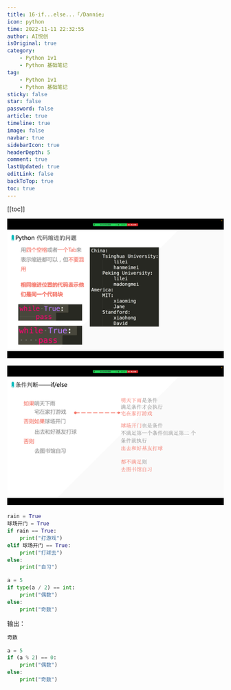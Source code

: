 ```yaml
---
title: 16-if...else...「/Dannie」
icon: python
time: 2022-11-11 22:32:55
author: AI悦创
isOriginal: true
category: 
    - Python 1v1
    - Python 基础笔记
tag:
    - Python 1v1
    - Python 基础笔记
sticky: false
star: false
password: false
article: true
timeline: true
image: false
navbar: true
sidebarIcon: true
headerDepth: 5
comment: true
lastUpdated: true
editLink: false
backToTop: true
toc: true
---
```


[[toc]]

![image-20221121211905098](./16.assets/image-20221121211905098.png)

![image-20221121213214660](./16.assets/image-20221121213214660.png)

```python
rain = True
球场开门 = True
if rain == True:
    print("打游戏")
elif 球场开门 == True:
    print("打球去")
else:
    print("自习")
```



```python
a = 5
if type(a / 2) == int:
    print("偶数")
else:
    print("奇数")
```

输出：

```python
奇数
```

```python
a = 5
if (a % 2) == 0:
    print("偶数")
else:
    print("奇数")
```























